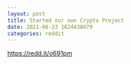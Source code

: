 ```yaml
--- 
layout: post 
title: Started our own Crypto Project 
date: 2021-06-23 1624438979 
categories: reddit 
--- 
```

https://redd.it/o691pm